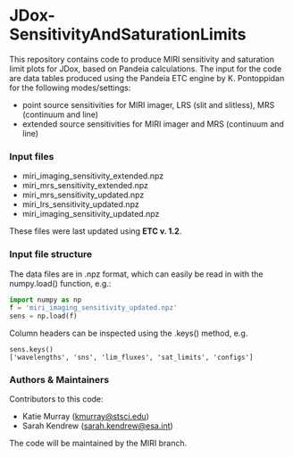 # JDox-SensitivityAndSaturationLimits

This repository contains code to produce MIRI sensitivity and saturation limit plots for JDox, based on Pandeia calculations. The input for the code are data tables produced using the Pandeia ETC engine by K. Pontoppidan for the following modes/settings:

* point source sensitivities for MIRI imager, LRS (slit and slitless), MRS (continuum and line)
* extended source sensitivities for MIRI imager and MRS (continuum and line)

### Input files

* miri_imaging_sensitivity_extended.npz
* miri_mrs_sensitivity_extended.npz
* miri_mrs_sensitivity_updated.npz
* miri_lrs_sensitivity_updated.npz
* miri_imaging_sensitivity_updated.npz

These files were last updated using **ETC v. 1.2**.

### Input file structure

The data files are in .npz format, which can easily be read in with the numpy.load() function, e.g.:

```python
import numpy as np
f = 'miri_imaging_sensitivity_updated.npz'
sens = np.load(f)
```

Column headers can be inspected using the .keys() method, e.g.

```
sens.keys()
['wavelengths', 'sns', 'lim_fluxes', 'sat_limits', 'configs']
```

### Authors & Maintainers   

Contributors to this code:

* Katie Murray (kmurray@stsci.edu)
* Sarah Kendrew (sarah.kendrew@esa.int)

The code will be maintained by the MIRI branch. 

